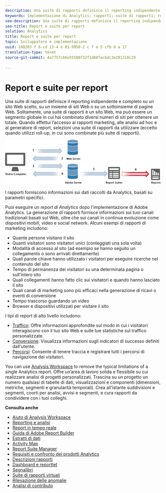 ```yaml
---
description: Una suite di rapporti definisce il reporting indipendente e completo su un sito Web scelto, su un insieme di siti Web o su un sottoinsieme di pagine Web. Solitamente, una suite di rapporti è un sito Web, ma può essere un segmento globale in cui hai combinato diversi numeri di siti per ottenere un totale. Quando effettui l’accesso ai rapporti marketing, alle analisi ad hoc e al generatore di report, selezioni una suite di rapporti da utilizzare (eccetto quando utilizzi roll-up, in cui sono combinate più suite di rapporti).
keywords: Implementazione di Analytics; rapporti; suite di rapporti; report di analisi; segmento globale; roll-up; rollup; combinare suite di rapporti; traffico; conversione; path
seo-description: Una suite di rapporti definisce il reporting indipendente e completo su un sito Web scelto, su un insieme di siti Web o su un sottoinsieme di pagine Web. Solitamente, una suite di rapporti è un sito Web, ma può essere un segmento globale in cui hai combinato diversi numeri di siti per ottenere un totale. Quando effettui l’accesso ai rapporti marketing, alle analisi ad hoc e al generatore di report, selezioni una suite di rapporti da utilizzare (eccetto quando utilizzi roll-up, in cui sono combinate più suite di rapporti).
seo-title: Report e suite per report
solution: Analytics
title: Report e suite per report
topic: Sviluppatore e implementazione
uuid: 288203 f 6-cd 13-4 e 01-9950-2 c 7 e 5 cfb 8 a 17
translation-type: tm+mt
source-git-commit: 4a7757cb6e55500f32f1d88facbdc3e201310c29

---
```



# Report e suite per report

Una suite di rapporti definisce il reporting indipendente e completo su un sito Web scelto, su un insieme di siti Web o su un sottoinsieme di pagine Web. Solitamente, una suite di rapporti è un sito Web, ma può essere un segmento globale in cui hai combinato diversi numeri di siti per ottenere un totale. Quando effettui l’accesso ai rapporti marketing, alle analisi ad hoc e al generatore di report, selezioni una suite di rapporti da utilizzare (eccetto quando utilizzi roll-up, in cui sono combinate più suite di rapporti).

![](assets/how-data-is-collected-6.png)

I rapporti forniscono informazioni sui dati raccolti da Analytics, basati su parametri specifici.

Puoi eseguire un *report di Analytics* dopo l'implementazione di Adobe Analytics. La generazione di rapporti fornisce informazioni sui tuoi canali tradizionali basati sul Web, oltre che sui canali in continua evoluzione come dispositivi mobili, video e social network. Alcuni esempi di rapporti di marketing includono:

* Quante persone visitano il sito
* Quanti visitatori sono visitatori unici (conteggiati una sola volta)
* Modalità di accesso al sito (ad esempio se hanno seguito un collegamento o sono arrivati direttamente)
* Quali parole chiave hanno utilizzato i visitatori per eseguire ricerche nel contenuto del sito
* Tempo di permanenza dei visitatori su una determinata pagina o sull'intero sito
* Quali collegamenti hanno fatto clic sui visitatori e quando hanno lasciato il sito
* Quali canali di marketing sono più efficaci nella generazione di ricavi o eventi di conversione
* Tempo trascorso guardando un video
* Browser e dispositivi utilizzati per visitare il sito

I tipi di report di alto livello includono:

* [Traffico](https://marketing.adobe.com/resources/help/en_US/reference/reports_traffic.html): Offre informazioni approfondite sul modo in cui i visitatori interagiscono con il tuo sito Web e sulle tue statistiche sul traffico personalizzate.
* [Conversione](https://marketing.adobe.com/resources/help/en_US/reference/reports_conversion.html): Visualizza informazioni sugli indicatori di successo definiti dall'utente.
* [Percorsi](https://marketing.adobe.com/resources/help/en_US/reference/reports_paths.html): Consente di tenere traccia e registrare tutti i percorsi di navigazione dei visitatori.

You can use [Analysis Workspace](https://marketing.adobe.com/resources/help/en_US/analytics/analysis-workspace/) to remove the typical limitations of a single Analytics report. Offre un’area di lavoro solida e flessibile su cui realizzare analisi di progetti personalizzati. Trascina su un progetto un numero qualsiasi di tabelle di dati, visualizzazioni e componenti (dimensioni, metriche, segmenti e granularità temporali). Crea all’istante suddivisioni e segmenti, coorti per analisi, avvisi e segmenti, e cura rapporti da condividere con i tuoi colleghi.

<p class="head"> <b>Consulta anche</b> </p>

* [Aiuto di Analysis Workspace](/help/analyze/analysis-workspace/analysis-workspace-features.md)
* [Reporting e analisi](/help/analyze/reports-analytics/overview/report-overview.md)
* [Report in tempo reale](https://marketing.adobe.com/resources/help/en_US/reference/realtime.html)
* [Guida di Adobe Report Builder](https://marketing.adobe.com/resources/help/en_US/arb/)
* [Estratti di dati](https://marketing.adobe.com/resources/help/en_US/sc/user/data_extract.html)
* [Activity Map](https://marketing.adobe.com/resources/help/en_US/analytics/activitymap/)
* [Report Suite Manager](https://marketing.adobe.com/resources/help/en_US/reference/report_suites_admin.html)
* [Requisiti e confronto dei prodotti Analytics](https://marketing.adobe.com/resources/help/en_US/reference/analytics-product-comparison.html)
* [Descrizioni rapporti](https://marketing.adobe.com/resources/help/en_US/reference/reports_descriptions.html)
* [Dashboard e reportlet](https://marketing.adobe.com/resources/help/en_US/sc/user/dashboard.html)
* [Segnalibri](/help/analyze/reports-analytics/bookmarks.md)
* [Suite di rapporti virtuali](/help/components/vrs/vrs-about.md)
* [Rilevazione delle anomalie](/help/analyze/analysis-workspace/virtual-analyst/c-anomaly-detection/anomaly-detection.md)
* [Analisi di contributo](/help/analyze/analysis-workspace/virtual-analyst/contribution-analysis/ca-tokens.md)

